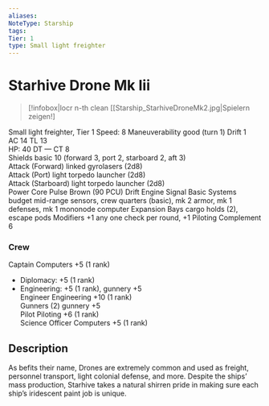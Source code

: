 ```yaml
---
aliases: 
NoteType: Starship
tags: 
Tier: 1
type: Small light freighter
---
```


# Starhive Drone Mk Iii

> [!infobox|locr n-th clean
>  [[Starship_StarhiveDroneMk2.jpg|Spielern zeigen!]
> 
Small light freighter, Tier 1 
Speed: 8
Maneuverability good (turn 1)
Drift 1  
AC 14
TL 13  
HP: 40
DT —
CT 8  
Shields basic 10 (forward 3, port 2, starboard 2, aft 3)  
Attack (Forward) linked gyrolasers (2d8)  
Attack (Port) light torpedo launcher (2d8)  
Attack (Starboard) light torpedo launcher (2d8)  
Power Core Pulse Brown (90 PCU)
Drift Engine Signal Basic
Systems budget mid-range sensors, crew quarters (basic), mk 2 armor, mk 1 defenses, mk 1 mononode computer
Expansion Bays cargo holds (2), escape pods
Modifiers +1 any one check per round, +1 Piloting
Complement 6

### Crew

Captain Computers +5 (1 rank)
  - Diplomacy: +5 (1 rank)
  - Engineering: +5 (1 rank), gunnery +5  
Engineer Engineering +10 (1 rank)  
Gunners (2) gunnery +5  
Pilot Piloting +6 (1 rank)  
Science Officer Computers +5 (1 rank)

## Description

As befits their name, Drones are extremely common and used as freight, personnel transport, light colonial defense, and more. Despite the ships’ mass production, Starhive takes a natural shirren pride in making sure each ship’s iridescent paint job is unique.
